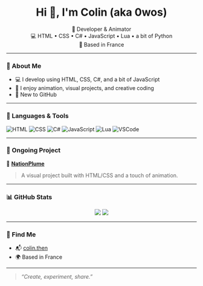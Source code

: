 <h1 align="center">Hi 👋, I'm Colin (aka 0wos)</h1>

<p align="center">
  🎨 Developer & Animator<br>
  💻 HTML • CSS • C# • JavaScript • Lua • a bit of Python<br>
  📍 Based in France
</p>

---

### 🌱 About Me

- 💻 I develop using HTML, CSS, C#, and a bit of JavaScript  
- 🎨 I enjoy animation, visual projects, and creative coding  
- 🚀 New to GitHub

---

### 🧰 Languages & Tools

![HTML](https://img.shields.io/badge/-HTML5-E34F26?logo=html5&logoColor=white&style=for-the-badge)
![CSS](https://img.shields.io/badge/-CSS3-1572B6?logo=css3&logoColor=white&style=for-the-badge)
![C#](https://img.shields.io/badge/-CSharp-239120?logo=csharp&logoColor=white&style=for-the-badge)
![JavaScript](https://img.shields.io/badge/-JavaScript-F7DF1E?logo=javascript&logoColor=black&style=for-the-badge)
![Lua](https://img.shields.io/badge/-Lua-2C2D72?logo=lua&logoColor=white&style=for-the-badge)
![VSCode](https://img.shields.io/badge/-VSCode-007ACC?logo=visualstudiocode&logoColor=white&style=for-the-badge)

---

### 📌 Ongoing Project

🔧 **[NationPlume](https://github.com/0wos/NationPlume)**  
> A visual project built with HTML/CSS and a touch of animation.

---

### 📊 GitHub Stats

<p align="center">
  <img src="https://github-readme-stats.vercel.app/api?username=0wos&show_icons=true&theme=tokyonight" />
  <img src="https://github-readme-stats.vercel.app/api/top-langs/?username=0wos&layout=compact&theme=tokyonight" />
</p>

---

### 🔗 Find Me

- 📬 [colin.then](colinthenault@gmail.com)
- 🌍 Based in France

---

> _“Create, experiment, share.”_
